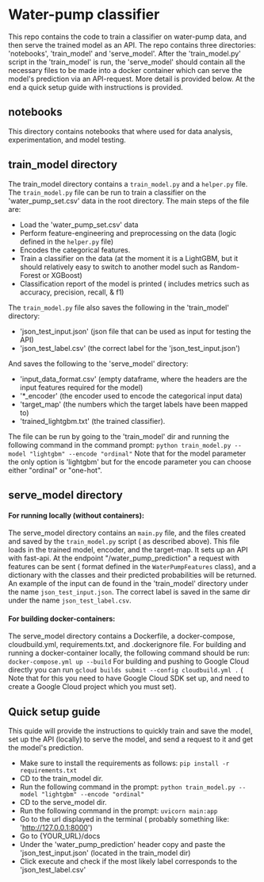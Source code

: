 # Water-pump classifier

This repo contains the code to train a classifier on water-pump data, and then serve the trained model as an API. 
The repo contains three directories: 'notebooks', 'train_model' and 'serve_model'. After the 'train_model.py' script in the 'train_model' is run, the 'serve_model' should contain all the necessary files to be made into a docker
container which can serve the model's prediction via an API-request. More detail is provided below. At the end a quick setup guide with instructions is provided. 

## notebooks
This directory contains notebooks that where used for data analysis, experimentation, and model testing. 

## train_model directory

The train_model directory contains a ``train_model.py`` and a ``helper.py`` file. The `train_model.py` file can be run to
train a classifier on the 'water_pump_set.csv' data in the root directory. The main steps of the file are:
* Load the 'water_pump_set.csv' data
* Perform feature-engineering and preprocessing on the data (logic defined in the `helper.py` file)
* Encodes the categorical features.
* Train a classifier on the data (at the moment it is a LightGBM, but it should relatively easy to switch to another model such as Random-Forest or XGBoost)
* Classification report of the model is printed ( includes metrics such as accuracy, precision, recall, & f1)

The ``train_model.py`` file also saves the following in the 'train_model' directory:
* 'json_test_input.json' (json file that can be used as input for testing the API)
* 'json_test_label.csv' (the correct label for the 'json_test_input.json')

And saves the following to the 'serve_model' directory:
* 'input_data_format.csv' (empty dataframe, where the headers are the input features required for the model)
* '*_encoder' (the encoder used to encode the categorical input data)
* 'target_map' (the numbers which the target labels have been mapped to)
* 'trained_lightgbm.txt' (the trained classifier).


The file can be run by going to the 'train_model' dir and running the following command in the command prompt: ``python train_model.py --model "lightgbm" --encode "ordinal"`` Note that for the model parameter the only option is 'lightgbm' but for the encode parameter you can choose either "ordinal" or "one-hot".

## serve_model directory
#### For running locally (without containers):
The serve_model directory contains an ``main.py`` file, and the files created and saved by the `train_model.py` script ( as described above). This file loads in the trained model, encoder, and the target-map.
It sets up an API with fast-api. At the endpoint "/water_pump_prediction" a request with features can be sent ( format defined in the `WaterPumpFeatures` class), and a dictionary with the classes and their predicted probabilities will be returned. 
An example of the input can de found in the 'train_model' directory under the name ``json_test_input.json``. The correct label is saved in the same dir under the name `json_test_label.csv`.
#### For building docker-containers:
The serve_model directory contains a Dockerfile, a docker-compose, cloudbuild.yml, requirements.txt, and .dockerignore file. 
For building and running a docker-container locally, the following command should be run:  `docker-compose.yml up --build`
For building and pushing to Google Cloud directly you can run `gcloud builds submit --config cloudbuild.yml .` ( Note that for this you need to have Google Cloud SDK set up, and need to create a Google Cloud project which you must set).


## Quick setup guide

This quide will provide the instructions to quickly train and save the model, set up the API (locally) to serve the model, and send a request to it and get the model's prediction.
* Make sure to install the requirements as follows: `pip install -r requirements.txt` 
* CD to the train_model dir. 
* Run the following command in the prompt: ``python train_model.py --model "lightgbm" --encode "ordinal"``
* CD to the serve_model dir.
* Run the following command in the prompt: ``uvicorn main:app``
* Go to the url displayed in the terminal ( probably something like: 'http://127.0.0.1:8000')
* Go to {YOUR_URL}/docs 
* Under the 'water_pump_prediction' header copy and paste the 'json_test_input.json' (located in the train_model dir)
* Click execute and check if the most likely label corresponds to the 'json_test_label.csv'
